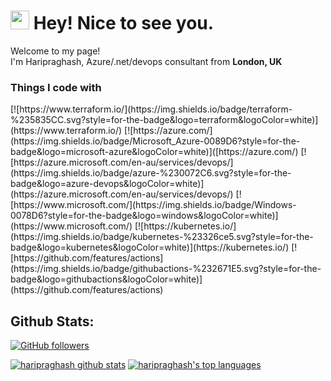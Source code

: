 <h1><img src="https://emojis.slackmojis.com/emojis/images/1531849430/4246/blob-sunglasses.gif?1531849430" width="30"/> Hey! Nice to see you.</h1>

<p>Welcome to my page! </br> I'm Haripraghash, Azure/.net/devops consultant from <b>London, UK</b></p>
<h3>Things I code with</h3>
[![https://www.terraform.io/](https://img.shields.io/badge/terraform-%235835CC.svg?style=for-the-badge&logo=terraform&logoColor=white)](https://www.terraform.io/)
[![https://azure.com/](https://img.shields.io/badge/Microsoft_Azure-0089D6?style=for-the-badge&logo=microsoft-azure&logoColor=white)]([https://azure.com/)
[![https://azure.microsoft.com/en-au/services/devops/](https://img.shields.io/badge/azure-%230072C6.svg?style=for-the-badge&logo=azure-devops&logoColor=white)](https://azure.microsoft.com/en-au/services/devops/)
[![https://www.microsoft.com/](https://img.shields.io/badge/Windows-0078D6?style=for-the-badge&logo=windows&logoColor=white)](https://www.microsoft.com/)
[![https://kubernetes.io/](https://img.shields.io/badge/kubernetes-%23326ce5.svg?style=for-the-badge&logo=kubernetes&logoColor=white)](https://kubernetes.io/)
[![https://github.com/features/actions](https://img.shields.io/badge/githubactions-%232671E5.svg?style=for-the-badge&logo=githubactions&logoColor=white)](https://github.com/features/actions)

## Github Stats:
[![GitHub followers](https://img.shields.io/github/followers/haripraghash.svg?style=social&label=Follow&maxAge=2592000)](https://github.com/haripraghash?tab=followers)

[![haripraghash github stats](https://github-readme-stats.vercel.app/api?username=haripraghash)](https://github.com/haripraghash/github-readme-stats)
[![haripraghash's top languages](https://github-readme-stats.vercel.app/api/top-langs/?username=haripraghash)](https://github.com/haripraghash/github-readme-stats)

